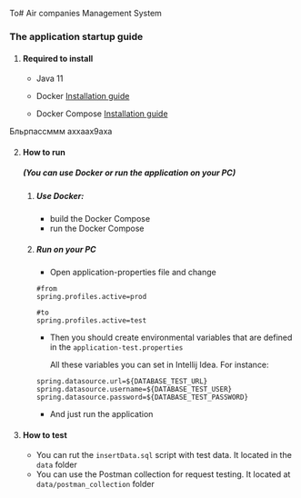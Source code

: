 То# Air companies Management System

### The application startup guide

1. ####  Required to install

    - Java 11

    - Docker [Installation guide](https://docs.docker.com/engine/install/ubuntu/)

    - Docker Compose [Installation guide](https://docs.docker.com/compose/install/)

Бльрпассммм аххаах9аха

2. #### How to run
   ##### _(You can use Docker or run the application on your PC)_

    1. ##### Use Docker:

        - build the Docker Compose
        - run the Docker Compose
   
   2. ##### Run on your PC

      - Open application-properties file and change

       ```properties
       #from
       spring.profiles.active=prod
      
       #to
       spring.profiles.active=test
       ```

       - Then you should create environmental variables that are defined in the `application-test.properties`

         All these variables you can set in Intellij Idea. For instance:

      ```properties
      spring.datasource.url=${DATABASE_TEST_URL}
      spring.datasource.username=${DATABASE_TEST_USER}
      spring.datasource.password=${DATABASE_TEST_PASSWORD}
      ```

       - And just run the application

3. #### How to test

    - You can rut the `insertData.sql` script with test data. It located in the `data` folder
    - You can use the Postman collection for request testing. It located at `data/postman_collection` folder

